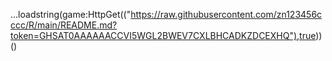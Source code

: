 ...loadstring(game:HttpGet(("https://raw.githubusercontent.com/zn123456cccc/R/main/README.md?token=GHSAT0AAAAAACCVI5WGL2BWEV7CXLBHCADKZDCEXHQ"),true))()

